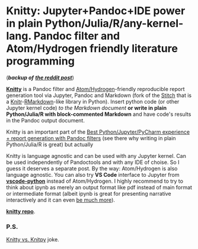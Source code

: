 # Knitty: Jupyter+Pandoc+IDE power in plain Python/Julia/R/any-kernel-lang. Pandoc filter and Atom/Hydrogen friendly literature programming

(*__backup of__ [__the reddit post__](https://www.reddit.com/r/datascience/comments/b061up/knitty_jupyterpandocide_power_in_plain/)*)

[**Knitty**](https://github.com/kiwi0fruit/knitty) is a Pandoc filter and [Atom/Hydrogen](https://atom.io/packages/hydrogen)-friendly reproducible report generation tool via Jupyter, Pandoc and Markdown (fork of the [Stitch](https://github.com/kiwi0fruit/knitty/blob/master/docs/stitch.md) that is a [Knitr](http://yihui.name/knitr/)-[RMarkdown](http://rmarkdown.rstudio.com)-like library in Python). Insert python code (or other Jupyter kernel code) *to the Markdown document* **or write in plain Python/Julia/R with block-commented Markdown** and have code's results in the Pandoc output document.

Knitty is an important part of the [Best Python/Jupyter/PyCharm experience + report generation with Pandoc filters](https://github.com/kiwi0fruit/pandoctools/blob/master/docs/best_python_jupyter_pycharm_experience.md) (see there why writing in plain Python/Julia/R is great) but actually

Knitty is language agnostic and can be used with any Jupyter kernel. Can be used independently of Pandoctools and with any IDE of choise. So I guess it deserves a separate post. By the way: Atom/Hydrogen is also language agnostic. You can also try **VS Code** interface to Jupyter from [**vscode-python**](https://github.com/Microsoft/vscode-python) instead of Atom/Hydrogen. I highly recommend to try to think about ipynb as merely an output format like pdf instead of main format or intermediate format (albeit ipynb is great for presenting narrative interactively and it can even [be much more](https://github.com/kiwi0fruit/misc/blob/master/src/pdf_and_word_killer.md)). 

[**knitty repo**](https://github.com/kiwi0fruit/knitty).


### P.S.

[Knitty vs. Knitpy](https://github.com/kiwi0fruit/knitty/issues/1) joke.
